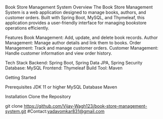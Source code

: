 Book Store Management System
Overview
The Book Store Management System is a web application designed to manage books, authors, and customer orders. Built with Spring Boot, MySQL, and Thymeleaf, this application provides a user-friendly interface for managing bookstore operations efficiently.

Features
Book Management: Add, update, and delete book records.
Author Management: Manage author details and link them to books.
Order Management: Track and manage customer orders.
Customer Management: Handle customer information and view order history.

Tech Stack
Backend: Spring Boot, Spring Data JPA, Spring Security
Database: MySQL
Frontend: Thymeleaf
Build Tool: Maven

Getting Started

Prerequisites
JDK 11 or higher
MySQL Database
Maven

Installation
Clone the Repository

git clone https://github.com/Vijay-Wagh123/book-store-management-system.git
#Contact:yadavomkar831@gmail.com

